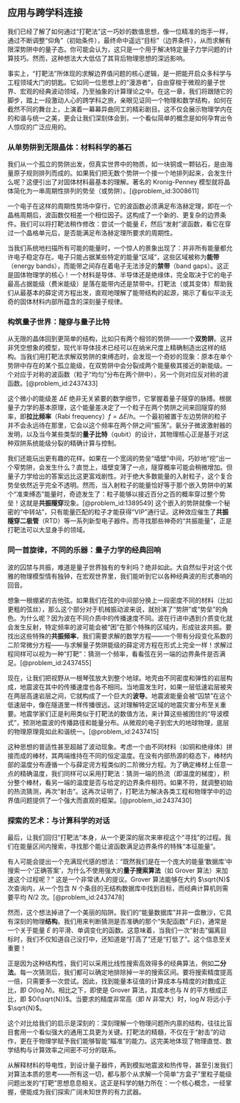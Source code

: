 ## 应用与跨学科连接

我们已经了解了如何通过“打靶法”这一巧妙的数值思想，像一位精准的炮手一样，通过不断调整“仰角”（初始条件），最终命中遥远“目标”（边界条件），从而求解有限深势阱中的量子态。你可能会认为，这只是一个用于解决特定量子力学问题的计算技巧。然而，这种想法大大低估了其背后物理思想的深远影响。

事实上，“打靶法”所体现的求解边界值问题的核心逻辑，是一把能开启众多科学与工程领域大门的钥匙。它如同一位思想上的“漫游者”，自由穿梭于微观的量子世界、宏观的经典波动领域，乃至抽象的计算理论之中。在这一章，我们将跟随它的脚步，踏上一段激动人心的跨学科之旅，亲眼见证同一个物理和数学结构，如何在截然不同的舞台上，上演着一幕幕异曲同工的精彩剧目。这不仅会展示物理学内在的和谐与统一之美，更会让我们深刻体会到，一个看似简单的概念是如何孕育出令人惊叹的广泛应用的。

### 从单势阱到无限晶体：材料科学的基石

我们从一个孤立的势阱出发，但真实世界中的物质，如一块铜或一颗钻石，是由海量原子规则排列而成的。如果我们把无数个势阱一个接一个地排列起来，会发生什么呢？这便引出了对固体材料最基本的理解。著名的 Kronig-Penney 模型就将晶体简化为一串周期性排列的势垒（或势阱）。[@problem_id:3008611]

一个电子在这样的周期性势场中穿行，它的波函数必须满足布洛赫定理，即在一个晶格周期后，波函数仅相差一个相位因子。这构成了一个新的、更复杂的边界条件。我们可以将打靶法稍作修改：尝试一个能量 $E$，然后“发射”波函数，看它在穿过一个晶格单元后，是否能满足布洛赫定理所要求的周期性。

当我们系统地扫描所有可能的能量时，一个惊人的景象出现了：并非所有能量都允许电子稳定存在。电子只能占据某些特定的能量“区域”，这些区域被称为**能带**（energy bands），而能带之间存在着电子无法涉足的**禁带**（band gaps）。这正是固体物理学的核心！一个材料是导体、半导体还是绝缘体，完全取决于它的电子最高占据能级（费米能级）是落在能带内还是禁带中。打靶法（或其变体）帮助我们从最基本的薛定谔方程出发，直观地理解了能带结构的起源，揭示了看似平淡无奇的固体材料内部所蕴含的深刻量子规律。

### 构筑量子世界：隧穿与量子比特

从无限的晶体回到更简单的结构，比如只有两个相邻的势阱——一个**双势阱**。这并非凭空想象的模型，现代半导体技术已经可以在纳米尺度上精确制造出这样的结构。当我们用打靶法求解双势阱的束缚态时，会发现一个奇妙的现象：原本在单个势阱中存在的某个孤立能级，在双势阱中会分裂成两个能量极其接近的新能级。一个对应于对称的波函数（粒子“均匀”分布在两个阱中），另一个则对应反对称的波函数。[@problem_id:2437433]

这个微小的能级差 $\Delta E$ 绝非无关紧要的数学细节，它掌握着量子隧穿的脉搏。根据量子力学的基本原理，这个能量差决定了一个粒子在两个势阱之间来回隧穿的频率，即**拉比频率**（Rabi frequency）$f = \Delta E / h$。一个最初被置于左边势阱的粒子并不会永远待在那里，它会以这个频率在两个阱之间“振荡”。氨分子微波激射器的发明，以及当今某些类型的**量子比特**（qubit）的设计，其物理核心正是基于对这种双阱系统能级分裂的精确计算与控制。

我们还能玩出更有趣的花样。如果在一个宽阔的势垒“墙壁”中间，巧妙地“挖”出一个窄势阱，会发生什么？直觉上，墙壁变薄了一点，隧穿概率可能会稍微增加。但量子力学给出的答案远比这更富戏剧性。对于绝大多数能量的入射粒子，这个复合势垒依然近乎完全不透明。然而，当入射粒子的能量恰好等于那个嵌入势阱中的某个“准束缚态”能量时，奇迹发生了：粒子能够以接近百分之百的概率穿过整个势垒！这就是**共振隧穿**现象。[@problem_id:1389549] 这个嵌入的势阱就像一个秘密的“中转站”，只有能量匹配的粒子才能获得“VIP”通行证。这种效应催生了**共振隧穿二极管**（RTD）等一系列新型电子器件。而寻找那些神奇的“共振能量”，正是打靶法可以大显身手的领域。

### 同一首旋律，不同的乐器：量子力学的经典回响

波的囚禁与共振，难道是量子世界独有的专利吗？绝非如此。大自然似乎对这个优雅的物理模型情有独钟，在宏观世界里，我们能听到它以各种经典波的形式奏响的回音。

想象一根绷紧的吉他弦。如果我们在弦的中间部分换上一段密度不同的材料（比如更粗的弦丝），那么这个部分对于机械振动波来说，就扮演了“势阱”或“势垒”的角色。为什么呢？因为波在不同介质中的传播速度不同。波在行进中遇到介质变化就会发生反射，特定频率的波可能会被“困”在那个特殊的区域内，形成驻波共振。要找出这些特殊的**共振频率**，我们需要求解的数学方程——一个带有分段变化系数的二阶常微分方程——与求解量子势阱能级的薛定谔方程在形式上完全一样！求解过程同样可以视为一种“打靶”：猜测一个频率，看看弦在另一端的边界条件是否满足。[@problem_id:2437455]

现在，让我们把视野从一根琴弦放大到整个地球。地壳由不同密度和弹性的岩层构成，地震波在其中的传播速度也各不相同。当地震发生时，如果一层低速岩层被夹在两层高速岩层之间，它就构成了一个巨大的**波导**。地震波能量会被“囚禁”在这个低速层中，像在隧道里一样传播很远。这对理解特定区域的地震灾害分布至关重要。地震学家们正是利用类似于打靶法的数值方法，来计算这些被困住的“导波模式”，预测地震波的传播路径和能量分布。从微观的电子到宏大的地球物理，底层的物理原理竟如此和谐统一。[@problem_id:2437415]

这种思想的普适性甚至超越了波动现象。考虑一个由不同材料（如铜和绝缘体）拼接而成的棒材，其两端维持在不同的恒定温度。在没有内部热源的稳态下，棒材内部的温度分布遵循一个与薛定谔方程类似的二阶微分方程。为了确定棒材上任意一点的精确温度，我们同样可以采用打靶法：猜测一端的热流（即温度的梯度），积分整个棒材，看另一端的温度是否与给定的边界条件相符。如果不符，就调整初始的热流猜测，再次“射击”。这再次证明了，打靶法为解决各类工程和物理学中的边界值问题提供了一个强大而直观的框架。[@problem_id:2437430]

### 探索的艺术：与计算科学的对话

最后，让我们回归“打靶法”本身，从一个更深的层次来审视这个“寻找”的过程。我们在能量区间内搜索，寻找那个能让波函数满足边界条件的特殊“本征能量”。

有人可能会提出一个充满现代感的想法：“既然我们是在一个庞大的能量‘数据库’中搜索一个‘正确答案’，为什么不使用强大的**量子搜索算法**（如 Grover 算法）来加速这个过程呢？” 这是一个非常诱人的提议。Grover 算法能够在大约 $\sqrt{N}$ 次查询内，从一个包含 $N$ 个条目的无结构数据库中找到目标，而经典计算机则需要平均 $N/2$ 次。[@problem_id:2437478]

然而，这个想法掉进了一个美丽的陷阱。我们的“能量数据库”并非一盘散沙，它具有深刻的物理**结构**。我们用来判断猜测是否准确的那个“失配函数” $F(E)$，通常是一个关于能量 $E$ 的平滑、单调变化的函数。这意味着，当我们一次“射击”偏离目标时，我们不仅知道自己没打中，还知道是“打高了”还是“打低了”。这个信息至关重要！

正是因为这种结构性，我们可以采用比线性搜索高效得多的经典算法，例如**二分法**。每一次猜测后，我们都可以确定地排除掉一半的搜索区间。要将搜索精度提高一倍，只需要多一次尝试。因此，找到能量本征值的计算成本与精度的对数成正比，即 $O(\log N)$。相比之下，即使是 Grover 算法，其成本也与 $N$ 的平方根成正比，即 $O(\sqrt{N})$。当要求的精度非常高（即 $N$ 非常大）时，$\log N$ 将远小于 $\sqrt{N}$。

这个对比给我们的启示是深刻的：深刻理解一个物理问题所内禀的结构，往往比盲目套用一个看似强大的通用工具更为关键。打靶法的精髓，不仅在于“射击”的动作，更在于物理学赋予我们能够智能“瞄准”的能力。这完美地体现了物理直觉、数学结构与计算效率之间密不可分的联系。

从解释材料的导电性，到设计量子器件，再到模拟地震波和热传导，甚至引发我们对算法本质的思考——所有这一切，都与那个从求解一个简单“方盒子”里粒子能级问题出发的“打靶”思想息息相关。这正是科学的魅力所在：一个核心概念，一经掌握，便能成为我们探索广阔未知世界的有力武器。